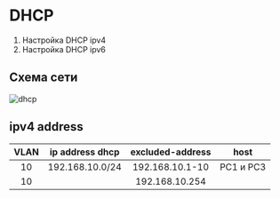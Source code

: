 # DHCP
  1. Настройка DHCP ipv4
  2. Настройка DHCP ipv6
  
  ## Схема сети
  
![dhcp](https://user-images.githubusercontent.com/112701413/192091532-16f77aea-a9df-43d8-b8a6-df5aedf01443.jpg)

  ## ipv4 address 
VLAN | ip address dhcp | excluded-address | host |
:----: | :----------: | :----: | :---: 
10 | 192.168.10.0/24 | 192.168.10.1-10| PC1 и PC3 
10 |                 | 192.168.10.254 |                     
